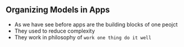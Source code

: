 ## Organizing Models in Apps

- As we have see before apps are the building blocks of one peojct
- They used to reduce complexity
- They work in philosophy of `work one thing do it well`